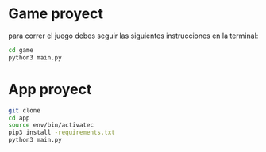# Game proyect

para correr el juego debes seguir las siguientes instrucciones en la terminal:

```sh 
cd game 
python3 main.py 
``` 

# App proyect
```sh 
git clone
cd app
source env/bin/activatec
pip3 install -requirements.txt
python3 main.py 
```